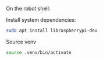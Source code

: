 



On the robot shell:

Install system dependencies:
```bash
sudo apt install libraspberrypi-dev
```

Source venv
```bash
source .venv/bin/activate
```
